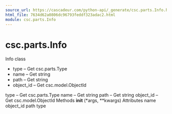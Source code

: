 ```yaml
---
source_url: https://cascadeur.com/python-api/_generate/csc.parts.Info.html
html_file: 7634d62a0806dc96793feddf323adac2.html
module: csc.parts.Info
---
```


# csc.parts.Info 

Info class
- type – Get csc.parts.Type
- name – Get string
- path – Get string
- object_id – Get csc.model.ObjectId

type – Get csc.parts.Type name – Get string path – Get string object_id – Get csc.model.ObjectId Methods __init__ (*args, **kwargs) Attributes name object_id path type